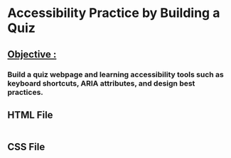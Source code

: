 # Accessibility Practice by Building a Quiz
## <ins>Objective :<ins>
### Build  a quiz webpage and learning accessibility tools such as keyboard shortcuts, ARIA attributes, and design best practices.

## HTML File
```html
```

## CSS File
```css
```
